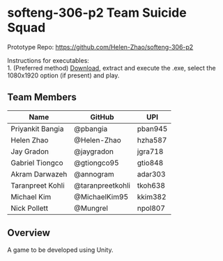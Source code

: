 # softeng-306-p2 Team Suicide Squad 

Prototype Repo: https://github.com/Helen-Zhao/softeng-306-p2

Instructions for executables:  
	1. (Preferred method) [Download](https://drive.google.com/open?id=0B3QL-c25-1uyQjU2emZjYTNralE), extract and execute the .exe, select the 1080x1920 option (if present) and play.  


## Team Members
| Name             | GitHub | UPI |
| ---------------- | ------------ | ----|
| Priyankit Bangia | @pbangia | pban945 |
| Helen Zhao | @Helen-Zhao | hzha587 |
| Jay Gradon | @jaygradon | jgra718 |
| Gabriel Tiongco | @gtiongco95 | gtio848 |
| Akram Darwazeh | @annogram | adar303 |
| Taranpreet Kohli | @taranpreetkohli | tkoh638 |
| Michael Kim | @MichaelKim95 | kkim382 |
| Nick Pollett | @Mungrel | npol807 |


## Overview
A game to be developed using Unity.

